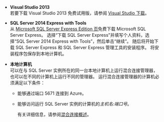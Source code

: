 
* **Visual Studio 2013** <br/>若要下载 Visual Studio 2013 免费试用版，请参阅 [Visual Studio 下载](http://www.visualstudio.com/downloads/download-visual-studio-vs)。 
* **SQL Server 2014 Express with Tools** <br/>从 [Microsoft SQL Server Express Edition 页](http://www.microsoft.com/en-us/server-cloud/Products/sql-server-editions/sql-server-express.aspx)免费下载 Microsoft SQL Server Express。 选择“下载 SQL Server Express”并填写个人资料，选择“SQL Server 2014 Express with Tools”，然后单击“继续”。 随后将开始下载 SQL Server Express 和 SQL Server Express 管理工具的安装程序。 将安装程序包保存到本地计算机。
* **本地计算机** <br/>可以在与 SQL Server 实例所在的同一台本地计算机上运行混合连接管理器，也可以在不同的计算机上运行不同的管理器。 运行混合连接管理器的计算机必须满足以下条件：
  
  * 能够通过端口 5671 连接到 Azure。
  * 能够访问运行 SQL Server 实例的计算机的*主机名*:*端口号*。  
    
    有关详细信息，请参阅[混合连接概述](../articles/biztalk-services/integration-hybrid-connection-overview.md)。



<!--HONumber=Jan17_HO3-->


